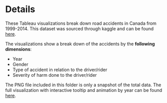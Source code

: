 # Details
These Tableau visualizations break down road accidents in Canada from 1999-2014. This dataset was sourced through kaggle and can be found [here](https://www.kaggle.com/tbsteal/canadian-car-accidents-19942014).

The visualizations show a break down of the accidents by the __following dimensions__:

- Year
- Gender
- Type of accident in relation to the driver/rider
- Severity of harm done to the driver/rider

The PNG file included in this folder is only a snapshot of the total data. The full visualization with interactive tooltip and animation by year can be found [here](https://public.tableau.com/profile/robert4290#!/vizhome/RoadAccidentsinCanada1999-2014/Multidimensionalbyyearanimation?publish=yes).

